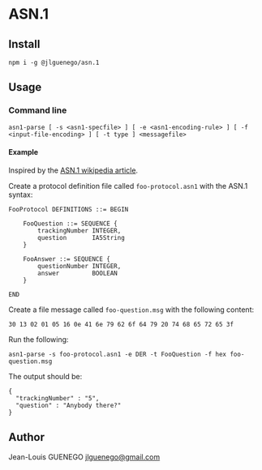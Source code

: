 # ASN.1

## Install

```
npm i -g @jlguenego/asn.1
```

## Usage

### Command line

```
asn1-parse [ -s <asn1-specfile> ] [ -e <asn1-encoding-rule> ] [ -f <input-file-encoding> ] [ -t type ] <messagefile>
```

#### Example

Inspired by the [ASN.1 wikipedia article](https://en.wikipedia.org/wiki/ASN.1#Example_encoded_in_DER).

Create a protocol definition file called `foo-protocol.asn1` with the ASN.1 syntax:

```
FooProtocol DEFINITIONS ::= BEGIN

    FooQuestion ::= SEQUENCE {
        trackingNumber INTEGER,
        question       IA5String
    }

    FooAnswer ::= SEQUENCE {
        questionNumber INTEGER,
        answer         BOOLEAN
    }

END
```

Create a file message called `foo-question.msg` with the following content:

```
30 13 02 01 05 16 0e 41 6e 79 62 6f 64 79 20 74 68 65 72 65 3f
```

Run the following:

```
asn1-parse -s foo-protocol.asn1 -e DER -t FooQuestion -f hex foo-question.msg
```

The output should be:

```
{
  "trackingNumber" : "5",
  "question" : "Anybody there?"
}
```

## Author

Jean-Louis GUENEGO <jlguenego@gmail.com>

